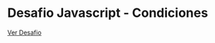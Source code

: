 # Desafio Javascript - Condiciones

[Ver Desafio](https://hypezzzz.github.io/Desafio-Javascript-Condiciones/)
